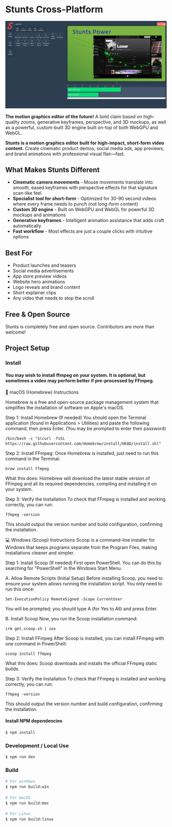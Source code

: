 # Stunts Cross-Platform

![Stunts 10/07/25](resources/screenshot1.png 'Stunts 10/07/25')

**The motion graphics editor of the future!** A bold claim based on high-quality zooms, generative keyframes, perspective, and 3D mockups, as well as a powerful, custom-built 3D engine built on-top of both WebGPU and WebGL.

**Stunts is a motion graphics editor built for high-impact, short-form video content.** Create cinematic product demos, social media ads, app previews, and brand animations with professional visual flair—fast.

## What Makes Stunts Different

- **Cinematic camera movements** - Mouse movements translate into smooth, eased keyframes with perspective effects for that signature scan-like feel
- **Specialist tool for short-form** - Optimized for 30-90 second videos where every frame needs to punch (not long-form content)
- **Custom 3D engine** - Built on WebGPU and WebGL for powerful 3D mockups and animations
- **Generative keyframes** - Intelligent animation assistance that adds craft automatically
- **Fast workflow** - Most effects are just a couple clicks with intuitive options

## Best For

- Product launches and teasers
- Social media advertisements
- App store preview videos
- Website hero animations
- Logo reveals and brand content
- Short explainer clips
- Any video that needs to stop the scroll

## Free & Open Source

Stunts is completely free and open source. Contributors are more than welcome!

## Project Setup

### Install

#### You may wish to install ffmpeg on your system. It is optional, but sometimes a video may perform better if pre-processed by FFmpeg.

🍎 macOS (Homebrew) Instructions

Homebrew is a free and open-source package management system that simplifies the installation of software on Apple's macOS.

Step 1: Install Homebrew (If needed) You should open the Terminal application (found in Applications > Utilities) and paste the following command, then press Enter. (You may be prompted to enter their password)

```
/bin/bash -c "$(curl -fsSL https://raw.githubusercontent.com/Homebrew/install/HEAD/install.sh)"
```

Step 2: Install FFmpeg:
Once Homebrew is installed, just need to run this command in the Terminal:

```
brew install ffmpeg
```

What this does: Homebrew will download the latest stable version of FFmpeg and all its required dependencies, compiling and installing it on your system.

Step 3: Verify the Installation
To check that FFmpeg is installed and working correctly, you can run:

```
ffmpeg -version
```

This should output the version number and build configuration, confirming the installation.

💻 Windows (Scoop) Instructions
Scoop is a command-line installer for Windows that keeps programs separate from the Program Files, making installations cleaner and simpler.

Step 1: Install Scoop (If needed)
First open PowerShell. You can do this by searching for "PowerShell" in the Windows Start Menu.

A. Allow Remote Scripts (Initial Setup)
Before installing Scoop, you need to ensure your system allows running the installation script. You only need to run this once:

```
Set-ExecutionPolicy RemoteSigned -Scope CurrentUser
```

You will be prompted; you should type A (for Yes to All) and press Enter.

B. Install Scoop
Now, you run the Scoop installation command:

```
irm get.scoop.sh | iex
```

Step 2: Install FFmpeg
After Scoop is installed, you can install FFmpeg with one command in PowerShell:

```
scoop install ffmpeg
```

What this does: Scoop downloads and installs the official FFmpeg static builds.

Step 3: Verify the Installation
To check that FFmpeg is installed and working correctly, you can run:

```
ffmpeg -version
```

This should output the version number and build configuration, confirming the installation.

#### Install NPM dependencies

```bash
$ npm install
```

### Development / Local Use

```bash
$ npm run dev
```

### Build

```bash
# For windows
$ npm run build:win

# For macOS
$ npm run build:mac

# For Linux
$ npm run build:linux
```
